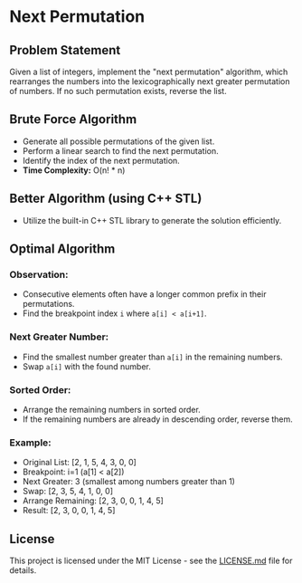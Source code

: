 # Next Permutation

## Problem Statement

Given a list of integers, implement the "next permutation" algorithm, which rearranges the numbers into the lexicographically next greater permutation of numbers. If no such permutation exists, reverse the list.

## Brute Force Algorithm

- Generate all possible permutations of the given list.
- Perform a linear search to find the next permutation.
- Identify the index of the next permutation.
- **Time Complexity:** O(n! * n)

## Better Algorithm (using C++ STL)

- Utilize the built-in C++ STL library to generate the solution efficiently.

## Optimal Algorithm

### Observation:

- Consecutive elements often have a longer common prefix in their permutations.
- Find the breakpoint index `i` where `a[i] < a[i+1]`.

### Next Greater Number:

- Find the smallest number greater than `a[i]` in the remaining numbers.
- Swap `a[i]` with the found number.

### Sorted Order:

- Arrange the remaining numbers in sorted order.
- If the remaining numbers are already in descending order, reverse them.

### Example:

- Original List: [2, 1, 5, 4, 3, 0, 0]
- Breakpoint: i=1 (a[1] < a[2])
- Next Greater: 3 (smallest among numbers greater than 1)
- Swap: [2, 3, 5, 4, 1, 0, 0]
- Arrange Remaining: [2, 3, 0, 0, 1, 4, 5]
- Result: [2, 3, 0, 0, 1, 4, 5]


## License

This project is licensed under the MIT License - see the [LICENSE.md](LICENSE.md) file for details.
